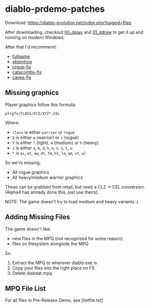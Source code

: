 # diablo-prdemo-patches

Download: https://diablo-evolution.net/index.php?pageid=files

After downloading, checkout [00_dplay](00_dplay) and [01_ddraw](01_ddraw) to get it up and running on modern Windows.

After that I'd recommend:

  * [fullgame](fullgame)
  * [skipintros](skipintros)
  * [rogue-fix](rogue-fix)
  * [catacombs-fix](catacombs-fix)
  * [caves-fix](caves-fix)

## Missing graphics

Player graphics follow this formula:

    plrgfx/CLASS/XYZ/XYZ*.CEL

Where:

 * `class` is either `warrior` or `rogue`
 * `X` is either `w` (warrior) or `r` (rogue)
 * `Y` is either `l` (light), `m` (medium) or `h` (heavy)
 * `z` is either `a`, `b`, `d`, `h`, `m`, `n`, `s`, `t`, `u`
 * `*` is `as`, `at`, `aw`, `dt`, `fm`, `ht`, `lm`, `qm`, `st`, `wl`

So we're missing:

* All rogue graphics
* All heavy/medium warrior graphics

These can be grabbed from retail, but need a CL2 -> CEL conversion. (Alpha4 has already done this, just use theirs).

NOTE: The game doesn't try to load medium and heavy variants :( 

## Adding Missing Files

The game doesn't like:

  * new files in the MPQ (not recognized for some reason)
  * files on filesystem alongside the MPQ
  
So:

 1. Extract the MPQ to wherever diablo.exe is
 2. Copy your files into the right place on FS
 3. Delete diabdat.mpq

## MPQ File List

For all files in Pre-Release Demo, see [listfile.txt]
